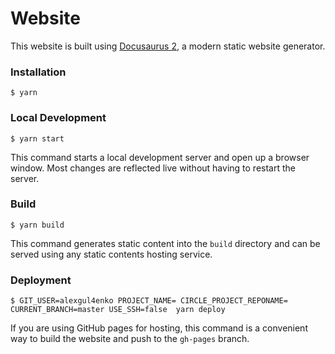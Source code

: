 # Website

This website is built using [Docusaurus 2](https://v2.docusaurus.io/), a modern static website generator.

### Installation

```
$ yarn
```

### Local Development

```
$ yarn start
```

This command starts a local development server and open up a browser window. Most changes are reflected live without having to restart the server.

### Build

```
$ yarn build
```

This command generates static content into the `build` directory and can be served using any static contents hosting service.

### Deployment

```
$ GIT_USER=alexgul4enko PROJECT_NAME= CIRCLE_PROJECT_REPONAME=   CURRENT_BRANCH=master USE_SSH=false  yarn deploy
```

If you are using GitHub pages for hosting, this command is a convenient way to build the website and push to the `gh-pages` branch.


